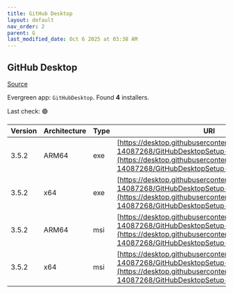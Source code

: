 ```yaml
---
title: GitHub Desktop
layout: default
nav_order: 2
parent: G
last_modified_date: Oct 6 2025 at 03:38 AM
---
```


## GitHub Desktop

[Source](https://desktop.github.com/)

Evergreen app: `GitHubDesktop`. Found **4** installers.

Last check: 🟢

| Version | Architecture | Type | URI                                                                                                                                                                                      |
| ------- | ------------ | ---- | ---------------------------------------------------------------------------------------------------------------------------------------------------------------------------------------- |
| 3.5.2   | ARM64        | exe  | [https://desktop.githubusercontent.com/releases/3.5.2-14087268/GitHubDesktopSetup-arm64.exe](https://desktop.githubusercontent.com/releases/3.5.2-14087268/GitHubDesktopSetup-arm64.exe) |
| 3.5.2   | x64          | exe  | [https://desktop.githubusercontent.com/releases/3.5.2-14087268/GitHubDesktopSetup-x64.exe](https://desktop.githubusercontent.com/releases/3.5.2-14087268/GitHubDesktopSetup-x64.exe)     |
| 3.5.2   | ARM64        | msi  | [https://desktop.githubusercontent.com/releases/3.5.2-14087268/GitHubDesktopSetup-arm64.msi](https://desktop.githubusercontent.com/releases/3.5.2-14087268/GitHubDesktopSetup-arm64.msi) |
| 3.5.2   | x64          | msi  | [https://desktop.githubusercontent.com/releases/3.5.2-14087268/GitHubDesktopSetup-x64.msi](https://desktop.githubusercontent.com/releases/3.5.2-14087268/GitHubDesktopSetup-x64.msi)     |
